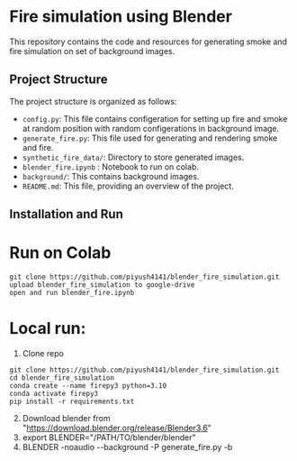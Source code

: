 # Fire simulation using Blender

This repository contains the code and resources for generating smoke and fire simulation on set of background images.

## Project Structure

The project structure is organized as follows:
- `config.py`: This file contains configeration for setting up fire and smoke at random position with random configerations in background image. 
- `generate_fire.py`: This file used for generating and rendering smoke and fire.
- `synthetic_fire_data/`: Directory to store generated images.
- `blender_fire.ipynb` : Notebook to run on colab.
- `background/`: This contains background images.
- `README.md`: This file, providing an overview of the project.

## Installation and Run
# Run on Colab
   ```shell
   git clone https://github.com/piyush4141/blender_fire_simulation.git
   upload blender_fire_simulation to google-drive 
   open and run blender_fire.ipynb
   ```
# Local run:
  1. Clone repo
  ```shell
  git clone https://github.com/piyush4141/blender_fire_simulation.git
  cd blender_fire_simulation
  conda create --name firepy3 python=3.10
  conda activate firepy3
  pip install -r requirements.txt
  ```
  2. Download blender from "https://download.blender.org/release/Blender3.6"
  3. export BLENDER="/PATH/TO/blender/blender"
  4. BLENDER -noaudio --background -P generate_fire.py -b

